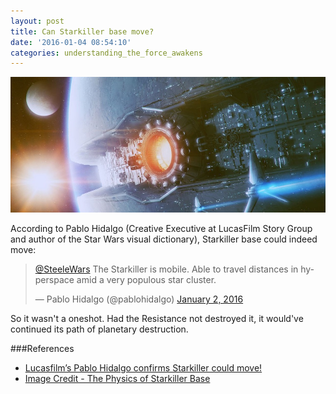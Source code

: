 ```yaml
---
layout: post
title: Can Starkiller base move?
date: '2016-01-04 08:54:10'
categories: understanding_the_force_awakens
---
```


![](/img/posts/starkiller_base.jpg)

According to Pablo Hidalgo (Creative Executive at LucasFilm Story Group and author of the Star Wars visual dictionary), Starkiller base could indeed move:

<blockquote class="twitter-tweet" lang="en"><p lang="en" dir="ltr"><a href="https://twitter.com/SteeleWars">@SteeleWars</a> The Starkiller is mobile. Able to travel distances in hyperspace amid a very populous star cluster.</p>&mdash; Pablo Hidalgo (@pablohidalgo) <a href="https://twitter.com/pablohidalgo/status/683418491802664960">January 2, 2016</a></blockquote>
<script async src="//platform.twitter.com/widgets.js" charset="utf-8"></script>

So it wasn't a oneshot. Had the Resistance not destroyed it, it would've continued its path of planetary destruction.

###References

* <a href="http://steelewars.com/lucasfilms-pablo-hidalgo-confirms-starkiller-could-move/" target="_blank">Lucasfilm’s Pablo Hidalgo confirms Starkiller could move!</a>
* <a href="http://nerdist.com/the-physics-of-starkiller-base-how-powerful-is-the-force-awakens-superweapon/" target="_blank">Image Credit - The Physics of Starkiller Base</a>
